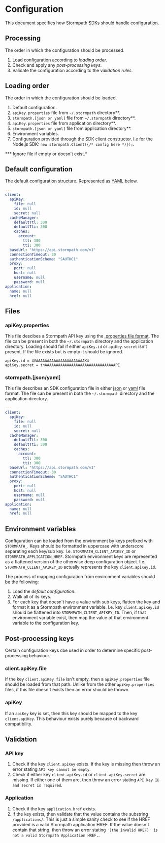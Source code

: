 # Configuration

This document specifies how Stormpath SDKs should handle configuration.

## Processing

The order in which the configuration should be processed.

1. Load configuration according to *loading order*.
2. Check and apply any *post-processing keys*.
3. Validate the configuration according to the *validation rules*.

## Loading order

The order in which the configuration should be loaded.

1. Default configuration.
2. `apiKey.properties` file from `~/.stormpath` directory**.
3. `stormpath.[json or yaml]` file from `~/.stormpath` directory**.
4. `apiKey.properties` file from application directory**.
5. `stormpath.[json or yaml]` file from application directory**.
6. Environment variables.
7. Configuration provided through the SDK client constructor. I.e for the Node.js SDK: `new stormpath.Client({/* config here */});`.

*** Ignore file if empty or doesn't exist.*


## Default configuration

The default configuration structure. Represented as [YAML](https://en.wikipedia.org/wiki/YAML) below.

```yaml
---
client:
  apiKey:
    file: null
    id: null
    secret: null
  cacheManager:
    defaultTtl: 300
    defaultTti: 300
    caches:
      account:
        ttl: 300
        tti: 300
  baseUrl: "https://api.stormpath.com/v1"
  connectionTimeout: 30
  authenticationScheme: "SAUTHC1"
  proxy:
    port: null
    host: null
    username: null
    password: null
application:
  name: null
  href: null
```

## Files

### apiKey.properties

This file descibes a Stormpath API key using the [.properties file format](https://en.wikipedia.org/wiki/.properties).
The file can be present in both the `~/.stormpath` directory and the application directory.
Loading should fail if either `apiKey.id` or `apiKey.secret` isn't present.
If the file exists but is empty it should be ignored.

```
apiKey.id = 4VAAAAAAAAAAAAAAAAAAAAAAX4
apiKey.secret = tnAAAAAAAAAAAAAAAAAAAAAAAAAAAAAAAAPE
```

### stormpath.[json/yaml]

This file describes an SDK configuration file in either [json](https://en.wikipedia.org/wiki/JSON) or [yaml](https://en.wikipedia.org/wiki/YAML) file format.
The file can be present in both the `~/.stormpath` directory and the application directory.

```yaml
---
client:
  apiKey:
    file: null
    id: null
    secret: null
  cacheManager:
    defaultTtl: 300
    defaultTti: 300
    caches:
      account:
        ttl: 300
        tti: 300
  baseUrl: "https://api.stormpath.com/v1"
  connectionTimeout: 30
  authenticationScheme: "SAUTHC1"
  proxy:
    port: null
    host: null
    username: null
    password: null
application:
  name: null
  href: null
```

## Environment variables

Configuration can be loaded from the environment by keys prefixed with `STORMPATH_`.
Keys should be formatted in uppercase with underscore separating each key/sub key. I.e. `STORMPATH_CLIENT_APIKEY_ID` or `STORMPATH_APPLICATION_HREF`.
Stormpath environment keys are represented as a flattened version of the otherwise deep configuration object. I.e. `STORMPATH_CLIENT_APIKEY_ID` actually represents the key `client.apiKey.id`.

The process of mapping configuration from environment variables should be the following:

1. Load the *default configuration*.
2. Walk all of its keys.
3. For each key that doesn't have a value with sub keys, flatten the key and format it as a Stormpath environment variable. I.e. key `client.apiKey.id` should be flattened into `STORMPATH_CLIENT_APIKEY_ID`. Then, if that environment variable exist, then map the value of that environment variable to the configuration key.

## Post-processing keys

Certain configuration keys cbe used in order to determine specific post-processing behaviour.

### client.apiKey.file

If the key `client.apiKey.file` isn't empty, then a `apiKey.properties` file should be loaded from that path.
Unlike from the other `apiKey.properties` files, if this file doesn't exists then an error should be thrown.

### apiKey

If an `apiKey` key is set, then this key should be mapped to the key `client.apiKey`. This behaviour exists purely because of backward compatibility.

## Validation

### API key

1. Check if the key `client.apiKey` exists. If the key is missing then throw an error stating `API key cannot be empty`.
2. Check if either key `client.apiKey.id` or `client.apiKey.secret` are missing. If either one of them are, then throw an error stating `API key ID and secret is required`.

### Application

1. Check if the key `application.href` exists.
2. If the key exists, then validate that the value contains the substring `/applications/`. This is just a simple sanity check to see if the HREF provided is a valid Stormpath application HREF. If the value doesn't contain that string, then throw an error stating `'(the invalid HREF)' is not a valid Stormpath Application HREF.`.

